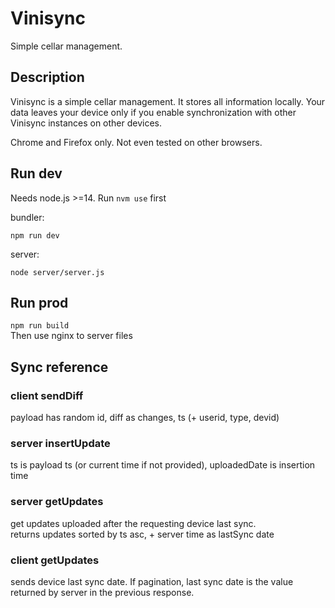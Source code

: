 # Vinisync

Simple cellar management.

## Description

Vinisync is a simple cellar management. It stores all information locally. Your data leaves your device only if you enable synchronization with other Vinisync instances on other devices.

Chrome and Firefox only. Not even tested on other browsers.

## Run dev

Needs node.js >=14. Run `nvm use` first

bundler:
````
npm run dev
````

server:
````
node server/server.js
````

## Run prod
`npm run build`  
Then use nginx to server files

## Sync reference

### client sendDiff
payload has random id, diff as changes, ts (+ userid, type, devid)

### server insertUpdate
ts is payload ts (or current time if not provided), uploadedDate is insertion time

### server getUpdates
get updates uploaded after the requesting device last sync.  
returns updates sorted by ts asc, + server time as lastSync date

### client getUpdates
sends device last sync date. If pagination, last sync date is the value returned by server in the previous response.
